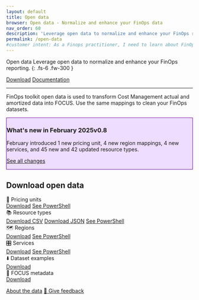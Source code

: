 ```yaml
---
layout: default
title: Open data
browser: Open data - Normalize and enhance your FinOps data
nav_order: 60
description: 'Leverage open data to normalize and enhance your FinOps reporting.'
permalink: /open-data
#customer intent: As a Finops practitioner, I need to learn about FinOps open data
---
```


<span class="fs-9 d-block mb-4">Open data</span>
Leverage open data to normalize and enhance your FinOps reporting.
{: .fs-6 .fw-300 }

<a class="btn btn-primary fs-5 mb-4 mb-md-0 mr-4" href="#download">Download</a>
<a class="btn fs-5 mb-4 mb-md-0 mr-4" target="_blank" href="https://learn.microsoft.com/cloud-computing/finops/toolkit/open-data">Documentation</a>

---

FinOps toolkit open data is used to transform Cost Management actual and amortized data into FOCUS. Use the same mappings to clean your FinOps datasets.

<div id="whats-new" class="m-0 p-4" style="background-color:#edf; border:solid 1px #609;">
    <h3 class="m-0 mb-4">What's new in February 2025<span class="ftk-version">v0.8</span></h3>
    <p class="mt-2 mb-0">
        February introduced 1 new pricing unit, 4 new region mappings, 4 new services, and 45 new and 42 updated resource types.
    </p>
    <p class="mt-2 mb-0"><a target="_blank" href="https://learn.microsoft.com/cloud-computing/finops/toolkit/changelog">See all changes</a></p>
</div>

<a name="features"></a>
<a name="deploy"></a>
<a name="download"></a>

## Download open data

<div class="ftk-gallery">
    <div class="ftk-tile">
        <div>📏 Pricing units</div>
        <a class="btn mb-4 mb-md-0 mr-4" href="https://github.com/microsoft/finops-toolkit/releases/latest/download/PricingUnits.csv">Download</a>
        <a class="btn mb-4 mb-md-0 mr-4" target="_blank" href="https://learn.microsoft.com/cloud-computing/finops/toolkit/powershell/data/Get-FinOpsPricingUnit">See PowerShell</a>
        <a class="btn mb-4 mb-md-0 mr-4" href="" style="visibility:hidden; width:100px">&nbsp;</a>
    </div>
    <div class="ftk-tile">
        <div>📚 Resource types</div>
        <a class="btn mb-4 mb-md-0 mr-4" href="https://github.com/microsoft/finops-toolkit/releases/latest/download/ResourceTypes.csv">Download CSV</a>
        <a class="btn mb-4 mb-md-0 mr-4" href="https://github.com/microsoft/finops-toolkit/releases/latest/download/ResourceTypes.json">Download JSON</a>
        <a class="btn mb-4 mb-md-0 mr-4" target="_blank" href="https://learn.microsoft.com/cloud-computing/finops/toolkit/powershell/data/Get-FinOpsResourceType">See PowerShell</a>
    </div>
    <div class="ftk-tile">
        <div>🗺️ Regions</div>
        <a class="btn mb-4 mb-md-0 mr-4" href="https://github.com/microsoft/finops-toolkit/releases/latest/download/Regions.csv">Download</a>
        <a class="btn mb-4 mb-md-0 mr-4" target="_blank" href="https://learn.microsoft.com/cloud-computing/finops/toolkit/powershell/data/Get-FinOpsRegion">See PowerShell</a>
        <a class="btn mb-4 mb-md-0 mr-4" href="" style="visibility:hidden; width:100px">&nbsp;</a>
    </div>
    <div class="ftk-tile">
        <div>🎛️ Services</div>
        <a class="btn mb-4 mb-md-0 mr-4" href="https://github.com/microsoft/finops-toolkit/releases/latest/download/Services.csv">Download</a>
        <a class="btn mb-4 mb-md-0 mr-4" target="_blank" href="https://learn.microsoft.com/cloud-computing/finops/toolkit/powershell/data/Get-FinOpsService">See PowerShell</a>
    </div>
    <div class="ftk-tile">
        <div>⬇️ Dataset examples</div>
        <a class="btn mb-4 mb-md-0 mr-4" href="https://github.com/microsoft/finops-toolkit/releases/latest/download/dataset-examples.zip">Download</a>
        <a class="btn mb-4 mb-md-0 mr-4" href="" style="visibility:hidden; width:100px">&nbsp;</a>
    </div>
    <div class="ftk-tile">
        <div>📃 FOCUS metadata</div>
        <a class="btn mb-4 mb-md-0 mr-4" href="https://github.com/microsoft/finops-toolkit/releases/latest/download/dataset-metadata.zip">Download</a>
        <a class="btn mb-4 mb-md-0 mr-4" href="" style="visibility:hidden; width:100px">&nbsp;</a>
    </div>
</div>

<a name="docs"></a>
<a class="btn mt-2 mb-4 mb-md-0 mr-4" target="_blank" href="https://learn.microsoft.com/cloud-computing/finops/toolkit/open-data">About the data</a>
<a class="btn mb-4 mb-md-0 mr-4" target="_blank" href="https://portal.azure.com/#view/HubsExtension/InProductFeedbackBlade/extensionName/FinOpsToolkit/cesQuestion/How%20easy%20or%20hard%20is%20it%20to%20use%20FinOps%20toolkit%20open%20data%3F/cvaQuestion/How%20valuable%20are%20FinOps%20toolkit%20open%20data%3F/surveyId/FTK0.8/bladeName/OpenData/featureName/Marketing.Docs">💜 Give feedback</a>

<br>
